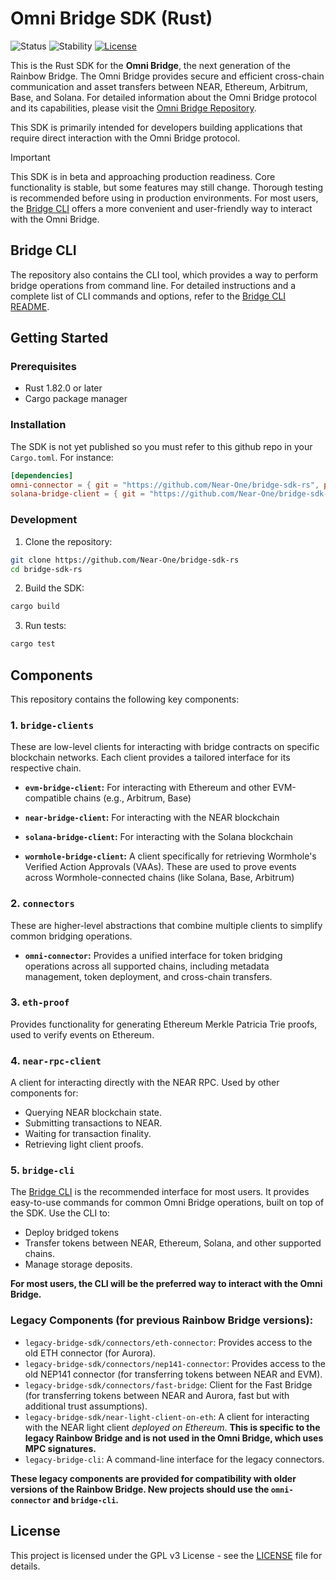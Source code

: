 # Omni Bridge SDK (Rust)

![Status](https://img.shields.io/badge/Status-Beta-blue)
![Stability](https://img.shields.io/badge/Stability-Pre--Release-yellow)
[![License](https://img.shields.io/badge/License-GPL%20v3-blue.svg)](https://www.gnu.org/licenses/gpl-3.0)

This is the Rust SDK for the **Omni Bridge**, the next generation of the Rainbow Bridge.  The Omni Bridge provides secure and efficient cross-chain communication and asset transfers between NEAR, Ethereum, Arbitrum, Base, and Solana. For detailed information about the Omni Bridge protocol and its capabilities, please visit the [Omni Bridge Repository](https://github.com/near/omni-bridge). 

This SDK is primarily intended for developers building applications that require direct interaction with the Omni Bridge protocol. 

> [!IMPORTANT]
> This SDK is in beta and approaching production readiness. Core functionality is stable, but some features may still change.  Thorough testing is recommended before using in production environments.  For most users, the [Bridge CLI](bridge-cli/README.md) offers a more convenient and user-friendly way to interact with the Omni Bridge.

## Bridge CLI

The repository also contains the CLI tool, which provides a way to perform bridge operations from command line. For detailed instructions and a complete list of CLI commands and options, refer to the [Bridge CLI README](bridge-cli/README.md).

## Getting Started

### Prerequisites
- Rust 1.82.0 or later
- Cargo package manager

### Installation

The SDK is not yet published so you must refer to this github repo in your `Cargo.toml`. For instance:
```toml
[dependencies]
omni-connector = { git = "https://github.com/Near-One/bridge-sdk-rs", package = "omni-connector" }
solana-bridge-client = { git = "https://github.com/Near-One/bridge-sdk-rs", package = "solana-bridge-client" }
```

### Development

1. Clone the repository:
```bash
git clone https://github.com/Near-One/bridge-sdk-rs
cd bridge-sdk-rs
```

2. Build the SDK:
```bash
cargo build
```

3. Run tests:
```bash
cargo test
```

## Components

This repository contains the following key components:

### 1. `bridge-clients`

These are low-level clients for interacting with bridge contracts on specific blockchain networks. Each client provides a tailored interface for its respective chain.

*   **`evm-bridge-client`:**  For interacting with Ethereum and other EVM-compatible chains (e.g., Arbitrum, Base)

*   **`near-bridge-client`:**  For interacting with the NEAR blockchain

*   **`solana-bridge-client`:**  For interacting with the Solana blockchain

*   **`wormhole-bridge-client`:**  A client specifically for retrieving Wormhole's Verified Action Approvals (VAAs). These are used to prove events across Wormhole-connected chains (like Solana, Base, Arbitrum)

### 2. `connectors`

These are higher-level abstractions that combine multiple clients to simplify common bridging operations.

*   **`omni-connector`:** Provides a unified interface for token bridging operations across all supported chains, including metadata management, token deployment, and cross-chain transfers.

### 3. `eth-proof`

Provides functionality for generating Ethereum Merkle Patricia Trie proofs, used to verify events on Ethereum.

### 4. `near-rpc-client`

A client for interacting directly with the NEAR RPC.  Used by other components for:

*   Querying NEAR blockchain state.
*   Submitting transactions to NEAR.
*   Waiting for transaction finality.
*   Retrieving light client proofs.

### 5. `bridge-cli`

The [Bridge CLI](bridge-cli/README.md) is the recommended interface for most users.  It provides easy-to-use commands for common Omni Bridge operations, built on top of the SDK. Use the CLI to:

*   Deploy bridged tokens
*   Transfer tokens between NEAR, Ethereum, Solana, and other supported chains.
*   Manage storage deposits.

**For most users, the CLI will be the preferred way to interact with the Omni Bridge.**

### Legacy Components (for previous Rainbow Bridge versions):
- `legacy-bridge-sdk/connectors/eth-connector`: Provides access to the old ETH connector (for Aurora).
- `legacy-bridge-sdk/connectors/nep141-connector`: Provides access to the old NEP141 connector (for transferring tokens between NEAR and EVM).
- `legacy-bridge-sdk/connectors/fast-bridge`: Client for the Fast Bridge (for transferring tokens between NEAR and Aurora, fast but with additional trust assumptions).
- `legacy-bridge-sdk/near-light-client-on-eth`: A client for interacting with the NEAR light client *deployed on Ethereum*. **This is specific to the legacy Rainbow Bridge and is not used in the Omni Bridge, which uses MPC signatures.**
- `legacy-bridge-cli`: A command-line interface for the legacy connectors.

**These legacy components are provided for compatibility with older versions of the Rainbow Bridge.  New projects should use the `omni-connector` and `bridge-cli`.**

## License

This project is licensed under the GPL v3 License - see the [LICENSE](../LICENSE) file for details.
